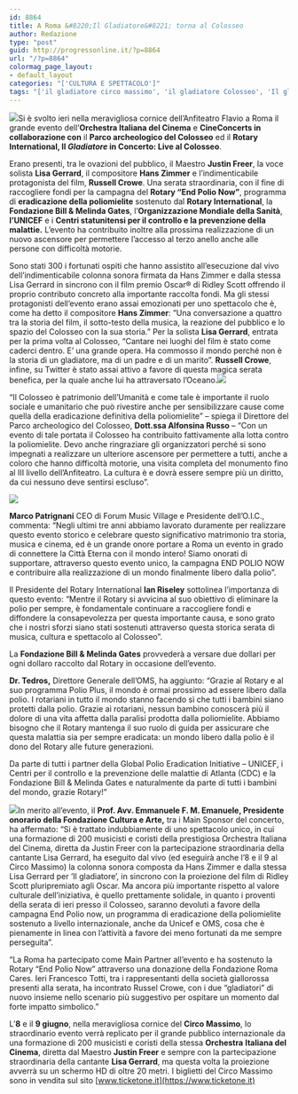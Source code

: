 ```yaml
---
id: 8864
title: A Roma &#8220;Il Gladiatore&#8221; torna al Colosseo
author: Redazione
type: "post"
guid: http://progressonline.it/?p=8864
url: "/?p=8864"
colormag_page_layout:
- default_layout
categories: "['CULTURA E SPETTACOLO']"
tags: "['il gladiatore circo massimo', 'il gladiatore Colosseo', 'Il gladiatore concerto Roma', 'il gladiatore in concerto']"
---
```


![](https://progressonline.it/wp-content/uploads/2018/06/Maratona-di-Roma-Colosseo-300x200.jpg)Si è svolto ieri nella meravigliosa cornice dell’Anfiteatro Flavio a Roma il grande evento dell’**Orchestra Italiana del Cinema** e **CineConcerts in collaborazione con** il **Parco archeologico del Colosseo** ed il **Rotary International, Il *Gladiatore* in Concerto: Live al Colosseo**.

Erano presenti, tra le ovazioni del pubblico, il Maestro **Justin Freer**, la voce solista **Lisa Gerrard**, il compositore **Hans Zimmer** e l’indimenticabile protagonista del film, **Russell Crowe**. Una serata straordinaria, con il fine di raccogliere fondi per la campagna del **Rotary “End Polio Now”**, programma di **eradicazione della poliomielite** sostenuto dal **Rotary International**, la **Fondazione Bill &amp; Melinda Gates**, l’**Organizzazione Mondiale della Sanità**, **l’UNICEF** e i **Centri statunitensi per il controllo e la prevenzione della malattie.** L’evento ha contribuito inoltre alla prossima realizzazione di un nuovo ascensore per permettere l’accesso al terzo anello anche alle persone con difficoltà motorie.

Sono stati 300 i fortunati ospiti che hanno assistito all’esecuzione dal vivo dell’indimenticabile colonna sonora firmata da Hans Zimmer e dalla stessa Lisa Gerrard in sincrono con il film premio Oscar® di Ridley Scott offrendo il proprio contributo concreto alla importante raccolta fondi. Ma gli stessi protagonisti dell’evento erano assai emozionati per uno spettacolo che è, come ha detto il compositore **Hans Zimmer**: ”Una conversazione a quattro tra la storia del film, il sotto-testo della musica, la reazione del pubblico e lo spazio del Colosseo con la sua storia.” Per la solista **Lisa Gerrard**, entrata per la prima volta al Colosseo, “Cantare nei luoghi del film è stato come caderci dentro. E’ una grande opera. Ha commosso il mondo perché non è la storia di un gladiatore, ma di un padre e di un marito”. **Russell Crowe**, infine, su Twitter è stato assai attivo a favore di questa magica serata benefica, per la quale anche lui ha attraversato l’Oceano.![](https://progressonline.it/wp-content/uploads/2018/06/crowe-300x141.jpg)

“Il Colosseo è patrimonio dell’Umanità e come tale è importante il ruolo sociale e umanitario che può rivestire anche per sensibilizzare cause come quella della eradicazione definitiva della poliomielite” – spiega il Direttore del Parco archeologico del Colosseo, **Dott.ssa Alfonsina Russo** – “Con un evento di tale portata il Colosseo ha contribuito fattivamente alla lotta contro la poliomielite. Devo anche ringraziare gli organizzatori perché si sono impegnati a realizzare un ulteriore ascensore per permettere a tutti, anche a coloro che hanno difficoltà motorie, una visita completa del monumento fino al III livello dell’Anfiteatro. La cultura è e dovrà essere sempre più un diritto, da cui nessuno deve sentirsi escluso”.

**![](https://progressonline.it/wp-content/uploads/2018/06/ccab141e5fd84620be44b1769b6c4736-k2dH-896x504@Gazzetta-Web-300x169.jpg)**

**Marco Patrignani** CEO di Forum Music Village e Presidente dell’O.I.C., commenta: “Negli ultimi tre anni abbiamo lavorato duramente per realizzare questo evento storico e celebrare questo significativo matrimonio tra storia, musica e cinema, ed è un grande onore portare a Roma un evento in grado di connettere la Città Eterna con il mondo intero! Siamo onorati di supportare, attraverso questo evento unico, la campagna END POLIO NOW e contribuire alla realizzazione di un mondo finalmente libero dalla polio”.

Il Presidente del Rotary International **Ian Riseley** sottolinea l’importanza di questo evento: “Mentre il Rotary si avvicina al suo obiettivo di eliminare la polio per sempre, è fondamentale continuare a raccogliere fondi e diffondere la consapevolezza per questa importante causa, e sono grato che i nostri sforzi siano stati sostenuti attraverso questa storica serata di musica, cultura e spettacolo al Colosseo”.

La **Fondazione Bill &amp; Melinda Gates** provvederà a versare due dollari per ogni dollaro raccolto dal Rotary in occasione dell’evento.

**Dr. Tedros,** Direttore Generale dell’OMS, ha aggiunto: “Grazie al Rotary e al suo programma Polio Plus, il mondo è ormai prossimo ad essere libero dalla polio. I rotariani in tutto il mondo stanno facendo sì che tutti i bambini siano protetti dalla polio. Grazie ai rotariani, nessun bambino conoscerà più il dolore di una vita affetta dalla paralisi prodotta dalla poliomielite. Abbiamo bisogno che il Rotary mantenga il suo ruolo di guida per assicurare che questa malattia sia per sempre eradicata: un mondo libero dalla polio è il dono del Rotary alle future generazioni.

Da parte di tutti i partner della Global Polio Eradication Initiative – UNICEF, i Centri per il controllo e la prevenzione delle malattie di Atlanta (CDC) e la Fondazione Bill &amp; Melinda Gates e naturalmente da parte di tutti i bambini del mondo, grazie Rotary!”

![](https://progressonline.it/wp-content/uploads/2018/06/SD140502-257x300.jpg)In merito all’evento, il **Prof. Avv. Emmanuele F. M. Emanuele, Presidente onorario della Fondazione Cultura e Arte,** tra i Main Sponsor del concerto, ha affermato: “Si è trattato indubbiamente di uno spettacolo unico, in cui una formazione di 200 musicisti e coristi della prestigiosa Orchestra Italiana del Cinema, diretta da Justin Freer con la partecipazione straordinaria della cantante Lisa Gerrard, ha eseguito dal vivo (ed eseguirà anche l’8 e il 9 al Circo Massimo) la colonna sonora composta da Hans Zimmer e dalla stessa Lisa Gerrard per ’Il gladiatore’, in sincrono con la proiezione del film di Ridley Scott pluripremiato agli Oscar. Ma ancora più importante rispetto al valore culturale dell’iniziativa, è quello prettamente solidale, in quanto i proventi della serata di ieri presso il Colosseo, saranno devoluti a favore della campagna End Polio now, un programma di eradicazione della poliomielite sostenuto a livello internazionale, anche da Unicef e OMS, cosa che è pienamente in linea con l’attività a favore dei meno fortunati da me sempre perseguita”.

“La Roma ha partecipato come Main Partner all’evento e ha sostenuto la Rotary “End Polio Now” attraverso una donazione della Fondazione Roma Cares. Ieri Francesco Totti, tra i rappresentanti della società giallorossa presenti alla serata, ha incontrato Russel Crowe, con i due “gladiatori” di nuovo insieme nello scenario più suggestivo per ospitare un momento dal forte impatto simbolico.”

L’**8** e il **9 giugno**, nella meravigliosa cornice del **Circo Massimo**, lo straordinario evento verrà replicato per il grande pubblico internazionale da una formazione di 200 musicisti e coristi della stessa **Orchestra** **Italiana del Cinema**, diretta dal Maestro **Justin Freer** e sempre con la partecipazione straordinaria della cantante **Lisa Gerrard**, ma questa volta la proiezione avverrà su un schermo HD di oltre 20 metri. I biglietti del Circo Massimo sono in vendita sul sito [www.ticketone.it](https://www.ticketone.it)